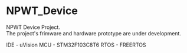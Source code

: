 # NPWT_Device


NPWT Device Project.  
The project's frimware and hardware prototype are under development. 

IDE - uVision 
MCU - STM32F103C8T6
RTOS - FREERTOS 
